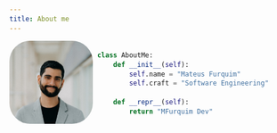 ```yaml
---
title: About me
---
```


<AboutMeTitle />

<div class="row" style="display: flex; align-items: center; justify-content: center;">
  <div class="column" style="flex: 28%;">
      <img src="/profile_1080x1080.jpg" alt="Mateus Furquim" style="border-radius: 25%;">

  </div>
  <div class="column" style="flex: 1;">
  </div>
  <div class="column" style="flex: 67%;">

```python
class AboutMe:
    def __init__(self):
        self.name = "Mateus Furquim"
        self.craft = "Software Engineering"

    def __repr__(self):
        return "MFurquim Dev"
```

  </div>
</div>


<AboutMe />
